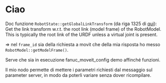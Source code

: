 # Ciao

Doc funzione `RobotState::getGlobalLinkTransform` (da riga 1325 di [qui](https://github.com/ros-planning/moveit/blob/master/moveit_core/robot_state/include/moveit/robot_state/robot_state.h)):  
Get the link transform w.r.t. the root link (model frame) of the RobotModel. This is typically the root link of the URDF unless a virtual joint is present.

=> nel `frame_id` sia della richiesta a movit che della mia risposta ho messo `RobotModel::getModelFrame()`.

Serve che sia in esecuzione fanuc_moveit_config demo affinché funzioni.

Il mio nodo permette di mettere i parametri richiesti dal messaggio sul parameter server, in modo da poterli variare senza dover ricompilare.
